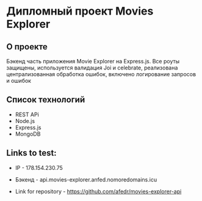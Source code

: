 # Дипломный проект Movies Explorer

## О проекте
Бэкенд часть приложения Movie Explorer на Express.js. Все роуты защищены, используется валидация Joi и celebrate, реализована централизованная обработка ошибок, включено логирование запросов и ошибок

## Список технологий

* REST APi 
* Node.js 
* Express.js 
* MongoDB

## Links to test:
* IP - 178.154.230.75

* Бэкенд - api.movies-explorer.anfed.nomoredomains.icu

* Link for repository - https://github.com/afedr/movies-explorer-api
